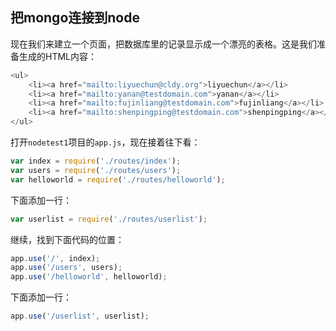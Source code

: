 ## 把mongo连接到node

现在我们来建立一个页面，把数据库里的记录显示成一个漂亮的表格。这是我们准备生成的HTML内容：

```js
<ul>
    <li><a href="mailto:liyuechun@cldy.org">liyuechun</a></li>
    <li><a href="mailto:yanan@testdomain.com">yanan</a></li>
    <li><a href="mailto:fujinliang@testdomain.com">fujinliang</a></li>
    <li><a href="mailto:shenpingping@testdomain.com">shenpingping</a></li>
</ul>
```

打开`nodetest1`项目的`app.js`，现在接着往下看：

```js
var index = require('./routes/index');
var users = require('./routes/users');
var helloworld = require('./routes/helloworld');
```

下面添加一行：

```js
var userlist = require('./routes/userlist');
```

继续，找到下面代码的位置：

```js
app.use('/', index);
app.use('/users', users);
app.use('/helloworld', helloworld);
```

下面添加一行：

```js
app.use('/userlist', userlist);
```
